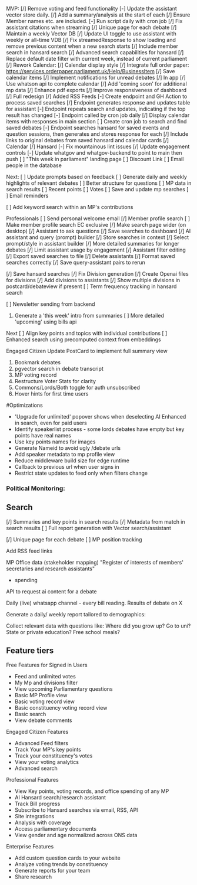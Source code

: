 MVP:
[/] Remove voting and feed functionality
[-] Update the assistant vector store daily. 
      [/] Add a summary/analysis at the start of each
      [/] Ensure Member names etc. are included.
      [-] Run script daily with cron job
[/] Fix assistant citations when streaming
[/] Unique page for each debate
[/] Maintain a weekly Vector DB
[/] Update UI toggle to use assistant with weekly or all-time VDB
[/] Fix streamedResponse to show loading and remove previous content when a new search starts
[/] Include member search in hansard search
      [/] Advanced search capabilities for hansard
[/] Replace default date filter with current week, instead of current parliament
[/] Rework Calendar: 
      [/] Calendar display style
      [/] Integrate full order paper: https://services.orderpaper.parliament.uk/Help/BusinessItem
      [/] Save calendar items
[/] Implement notifications for unread debates
      [/] In app
[/] Use whatson api to complete calendar
[/] Add 'coming soon' for additional mp data
[/] Enhance pdf exports
[/] Improve responsiveness of dashboard
      [/] Full redesign
      [/] Added RSS Feeds
[-] Create endpoint and GH Action to process saved searches
      [/] Endpoint generates response and updates table for assistant
      [-] Endpoint repeats search and updates, indicating if the top result has changed
      [-] Endpoint called by cron job daily
      [/] Display calendar items with responses in main section
[ ] Create cron job to search and find saved debates
      [-] Endpoint searches hansard for saved events and question sessions, then generates and stores response for each
[/] Include links to original debates from saved hansard and calendar cards
      [/] Calendar
      [/] Hansard
[-] Fix mountainous lint issues
[/] Update engagement controls
[-] Update whatgov and whatgov-backend to point to main then push
[ ] "This week in parliament" landing page
[ ] Discount Link
[ ] Email people in the database


Next:
[ ] Update prompts based on feedback
[ ] Generate daily and weekly highlights of relevant debates
[ ] Better structure for questions
[ ] MP data in search results
      [ ] Recent points
      [ ] Votes 
      [ ] Save and update mp searches
[ ] Email reminders


[ ] Add keyword search within an MP's contributions

Professionals
[ ] Send personal welcome email
[/] Member profile search 
[ ] Make member profile search EC exclusive
[/] Make search page wider (on desktop)
[/] Assistant to ask questions
[/] Save searches to dashboard
[/] AI assistant and query (prompt) builder
[/] Store searches in context
[/] Select prompt/style in assistant builder
[/] More detailed summaries for longer debates 
[/] Limit assistant usage by engagement
[/] Assistant filter editing
[/] Export saved searches to file
[/] Delete assistants
[/] Format saved searches correctly
[/] Save query-assistant pairs to rerun

[/] Save hansard searches
[/] Fix Division generation
[/] Create Openai files for divisions
[/] Add divisions to assistants
[/] Show multiple divisions in postcard/debateview if present
[ ] Term frequency tracking in hansard search

[ ] Newsletter sending from backend
   1) Generate a 'this week' intro from summaries
[ ] More detailed 'upcoming' using bills api

Next
[ ] Align key points and topics with individual contributions
[ ] Enhanced search using precomputed context from embeddings

Engaged Citizen
Update PostCard to implement full summary view
1) Bookmark debates
2) pgvector search in debate transcript
3) MP voting record
4) Restructure Voter Stats for clarity
5) Commons/Lords/Both toggle for auth unsubscribed
6) Hover hints for first time users

#Optimizations
- 'Upgrade for unlimited' popover shows when deselecting AI Enhanced in search, even for paid users
- Identify speakerlist process - some lords debates have empty but key points have real names
- Use key points names for images
- Generate Nameid to avoid ugly /debate urls
- Add speaker metadata to mp profile view
- Reduce middleware build size for edge runtime
- Callback to previous url when user signs in
- Restrict state updates to feed only when filters change

### Political Monitoring:
## Search
[/] Summaries and key points in search results
[/] Metadata from match in search results
[ ] Full report generation with Vector search/assistant

[/] Unique page for each debate
[ ] MP position tracking

Add RSS feed links

MP Office data (stakeholder mapping)
"Register of interests of members' secretaries and research assistants"
+ spending

API to request ai content for a debate

Daily (live) whatsapp channel - every bill reading. Results of debate on X

Generate a daily/ weekly report tailored to demographics:

Collect relevant data with questions like:
Where did you grow up?
Go to uni?
State or private education?
Free school meals?


## Feature tiers
Free Features for Signed in Users
- Feed and unlimited votes
- My Mp and divisions filter
- View upcoming Parliamentary questions
- Basic MP Profile view
- Basic voting record view
- Basic constituency voting record view
- Basic search
- View debate comments

Engaged Citizen Features
- Advanced Feed filters
- Track Your MP's key points
- Track your constituency's votes
- View your voting analytics
- Advanced search

Professional Features
- View Key points, voting records, and office spending of any MP
- AI Hansard search/research assistant
- Track Bill progress
- Subscribe to Hansard searches via email, RSS, API
- Site integrations
- Analysis with coverage
- Access parliamentary documents
- View gender and age normalized across ONS data

Enterprise Features
- Add custom question cards to your website
- Analyze voting trends by constituency
- Generate reports for your team
- Share research